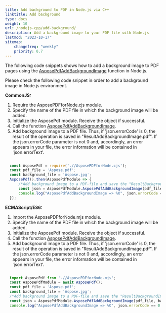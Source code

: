 ```yaml
---
title: Add background to PDF in Node.js via C++
linktitle: Add background
type: docs
weight: 10
url: /nodejs-cpp/add-background/
description: Add a background image to your PDF file with Node.js 
lastmod: "2023-10-17"
sitemap:
    changefreq: "weekly"
    priority: 0.7
---
```


The following code snippets shows how to add a background image to PDF pages using the [AsposePdfAddBackgroundImage](https://reference.aspose.com/pdf/nodejs-cpp/organize/asposepdfaddbackgroundimage/) function in Node.js.

Please check the following code snippet in order to add a background image in Node.js environment.

**CommonJS:**

1. Require the AsposePDFforNode.cjs module.
1. Specify the name of the PDF file in which the background image will be added.
1. Initialize the AsposePdf module. Receive the object if successful.
1. Call the function [AsposePdfAddBackgroundImage](https://reference.aspose.com/pdf/nodejs-cpp/organize/asposepdfaddbackgroundimage/).
1. Add background image to a PDF file. Thus, if 'json.errorCode' is 0, the result of the operation is saved in "ResultAddBackgroundImage.pdf". If the json.errorCode parameter is not 0 and, accordingly, an error appears in your file, the error information will be contained in 'json.errorText'.

```js

  const AsposePdf = require('.//AsposePDFforNode.cjs');
  const pdf_file = 'Aspose.pdf';
  const background_file = 'Aspose.jpg';
  AsposePdf().then(AsposePdfModule => {
      /*Add background image to a PDF-file and save the "ResultBackgroundImage.pdf"*/
      const json = AsposePdfModule.AsposePdfAddBackgroundImage(pdf_file, background_file, "ResultAddBackgroundImage.pdf");
      console.log("AsposePdfAddBackgroundImage => %O", json.errorCode == 0 ? json.fileNameResult : json.errorText);
  });
```

**ECMAScript/ES6:**

1. Import the AsposePDFforNode.mjs module.
1. Specify the name of the PDF file in which the background image will be added.
1. Initialize the AsposePdf module. Receive the object if successful.
1. Call the function [AsposePdfAddBackgroundImage](https://reference.aspose.com/pdf/nodejs-cpp/organize/asposepdfaddbackgroundimage/).
1. Add background image to a PDF file. Thus, if 'json.errorCode' is 0, the result of the operation is saved in "ResultAddBackgroundImage.pdf". If the json.errorCode parameter is not 0 and, accordingly, an error appears in your file, the error information will be contained in 'json.errorText'.

```js

  import AsposePdf from './/AsposePDFforNode.mjs';
  const AsposePdfModule = await AsposePdf();
  const pdf_file = 'Aspose.pdf';
  const background_file = 'Aspose.jpg';
  /*Add background image to a PDF-file and save the "ResultBackgroundImage.pdf"*/
  const json = AsposePdfModule.AsposePdfAddBackgroundImage(pdf_file, background_file, "ResultAddBackgroundImage.pdf");
  console.log("AsposePdfAddBackgroundImage => %O", json.errorCode == 0 ? json.fileNameResult : json.errorText);
```